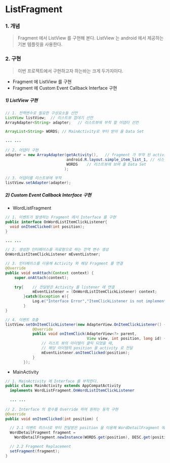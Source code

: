 # ListFragment

### 1. 개념

> Fragment 에서 ListView 를 구현해 본다. ListView 는 android 에서 제공하는 기본 템플릿을 사용한다.



### 2. 구현

> 이번 프로젝트에서 구현하고자 하는바는 크게 두가지이다.

- Fragment 에 ListView 를 구현
- Fragment 에 Custom Event Callback Interface 구현



##### 1) ListView 구현

```java
// 1. 전역변수로 필요한 구성요소들 선언
ListView listView;	// 리스트뷰 껍데기 선언
ArrayAdapter<String> adapter;	// 리스트뷰에 부착 할 어댑터 선언

ArrayList<String> WORDS; // MainActivity로 부터 받아 올 Data Set

... ... 
  
// 2. 어댑터 구현
adapter = new ArrayAdapter(getActivity(),	// fragment 가 부착 된 activity 정보
                           android.R.layout.simple_item_list_1,	// 시스템 레이아웃 템플릿
                           WORDS	// 리스트뷰에 보여 줄 Data Set
                          );

// 3. 어댑터를 리스트뷰에 부착
listView.setAdapter(adapter);
```



##### 2) Custom Event Callback Interface 구현

- WordListFragment

```java
// 1. 이벤트가 발생하는 Fragment 에서 Interface 를 구현
public interface OnWordListItemClickListener{
  void onItemClicked(int position);
}

... ...

// 2. 생성한 인터페이스를 자료형으로 하는 전역 변수 생성
OnWordListItemClickListener mEventListner;

// 3. 인터페이스를 이용해 Activity 와 해당 Fragment 를 연결
@Override
public void onAttach(Context context) {
	super.onAttach(context);
        
  	try{	// 전달받은 Activity 를 listener 에 연결
            mEventListener = (OnWordListItemClickListener) context;
        }catch(Exception e){
            Log.e("Interface Error","ItemClickListener is not implement on activity yet");
        }
}

// 4. 이벤트 호출
listView.setOnItemClickListener(new AdapterView.OnItemClickListener() {
            @Override
            public void onItemClick(AdapterView<?> parent, 
                                    View view, int position, long id) {
				// 리스트 뷰의 아이템이 클릭 되었을 때,
              	// 해당 아이템의 position 을 activity 로 전달
                mEventListener.onItemClicked(position);
            }
        });
```



- MainActivity

```java
// 1. MainActivity 에 Interface 를 부착한다.
public class MainActivity extends AppCompatActivity 
  implements WordListFragment.OnWordListItemClickListener
  
  ... ...
  
// 2. Interface 의 함수를 Override 하여 원하는 동작 구현
@Override
public void onItemClicked(int position) {

  // 2.1 이벤트 리스너로 부터 전달받은 position 을 이용해 WordDetailFragment 에 특정 정보 전달
  WordDetailFragment fragment = 
	WordDetailFragment.newInstance(WORDS.get(position), DESC.get(position));

  // 2.2 Fragment Replacement
  setFragment(fragment);
}
```

